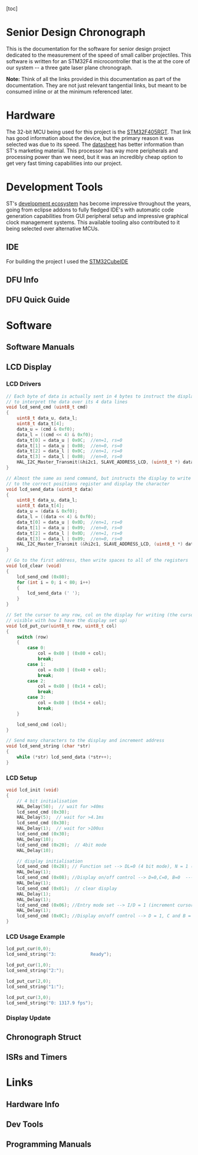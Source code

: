 [toc]

# Senior Design Chronograph
This is the documentation for the software for senior design project dedicated
to the measurement of the speed of small caliber projectiles. This software is
written for an STM32F4 microcontroller that is the at the core of our system --
a three gate laser plane chronograph.

**Note:** Think of all the links provided in this documentation as part of the
documentation. They are not just relevant tangential links, but meant to be
consumed inline or at the minimum referenced later.

# Hardware

The 32-bit MCU being used for this project is the [STM32F405RGT][STM32F405RGT].
That link has good information about the device, but the primary reason it was
selected was due to its speed. The [datasheet][MCU Datasheet] has better
information than ST's marketing material. This processor has way more
peripherals and processing power than we need, but it was an incredibly cheap
option to get very fast timing capabilities into our project.

# Development Tools

ST's [development ecosystem][ST Tools] has become impressive throughout the
years, going from eclipse addons to fully fledged IDE's with automatic code
generation capabilities from GUI peripheral setup and impressive graphical
clock management systems. This available tooling also contributed to it being
selected over alternative MCUs.

## IDE

For building the project I used the [STM32CubeIDE][STM32CubeIDE]

## DFU Info

## DFU Quick Guide

# Software

## Software Manuals

## LCD Display

### LCD Drivers

```c
// Each byte of data is actually sent in 4 bytes to instruct the display on how
// to interpret the data over its 4 data lines
void lcd_send_cmd (uint8_t cmd)
{
    uint8_t data_u, data_l;
	uint8_t data_t[4];
	data_u = (cmd & 0xf0);
	data_l = ((cmd << 4) & 0xf0);
	data_t[0] = data_u | 0x0C;  //en=1, rs=0
	data_t[1] = data_u | 0x08;  //en=0, rs=0
	data_t[2] = data_l | 0x0C;  //en=1, rs=0
	data_t[3] = data_l | 0x08;  //en=0, rs=0
	HAL_I2C_Master_Transmit(&hi2c1, SLAVE_ADDRESS_LCD, (uint8_t *) data_t, 4, 100);
}

// Almost the same as send command, but instructs the display to write directly
// to the correct positions register and display the character
void lcd_send_data (uint8_t data)
{
	uint8_t data_u, data_l;
	uint8_t data_t[4];
	data_u = (data & 0xf0);
	data_l = ((data << 4) & 0xf0);
	data_t[0] = data_u | 0x0D;  //en=1, rs=0
	data_t[1] = data_u | 0x09;  //en=0, rs=0
	data_t[2] = data_l | 0x0D;  //en=1, rs=0
	data_t[3] = data_l | 0x09;  //en=0, rs=0
	HAL_I2C_Master_Transmit (&hi2c1, SLAVE_ADDRESS_LCD, (uint8_t *) data_t, 4, 100);
}

// Go to the first address, then write spaces to all of the registers
void lcd_clear (void)
{
	lcd_send_cmd (0x80);
	for (int i = 0; i < 80; i++)
	{
		lcd_send_data (' ');
	}
}

// Set the cursor to any row, col on the display for writing (the cursor is not
// visible with how I have the display set up)
void lcd_put_cur(uint8_t row, uint8_t col)
{
    switch (row)
    {
        case 0:
            col = 0x80 | (0x80 + col);
            break;
        case 1:
            col = 0x80 | (0x40 + col);
            break;
        case 2:
            col = 0x80 | (0x14 + col);
            break;
        case 3:
            col = 0x80 | (0x54 + col);
            break;
    }

    lcd_send_cmd (col);
}

// Send many characters to the display and increment address
void lcd_send_string (char *str)
{
	while (*str) lcd_send_data (*str++);
}
```

### LCD Setup

```c
void lcd_init (void)
{
	// 4 bit initialisation
	HAL_Delay(50);  // wait for >40ms
	lcd_send_cmd (0x30);
	HAL_Delay(5);  // wait for >4.1ms
	lcd_send_cmd (0x30);
	HAL_Delay(1);  // wait for >100us
	lcd_send_cmd (0x30);
	HAL_Delay(10);
	lcd_send_cmd (0x20);  // 4bit mode
	HAL_Delay(10);

    // display initialisation
	lcd_send_cmd (0x28); // Function set --> DL=0 (4 bit mode), N = 1 (2 line display) F = 0 (5x8 characters)
	HAL_Delay(1);
	lcd_send_cmd (0x08); //Display on/off control --> D=0,C=0, B=0  ---> display off
	HAL_Delay(1);
	lcd_send_cmd (0x01);  // clear display
	HAL_Delay(1);
	HAL_Delay(1);
	lcd_send_cmd (0x06); //Entry mode set --> I/D = 1 (increment cursor) & S = 0 (no shift)
	HAL_Delay(1);
	lcd_send_cmd (0x0C); //Display on/off control --> D = 1, C and B = 0. (Cursor and blink, last two bits)
}
```

### LCD Usage Example

```c
lcd_put_cur(0,0);
lcd_send_string("3:             Ready");

lcd_put_cur(1,0);
lcd_send_string("2:");

lcd_put_cur(2,0);
lcd_send_string("1:");

lcd_put_cur(3,0);
lcd_send_string("0: 1317.9 fps");
```

### Display Update

## Chronograph Struct

## ISRs and Timers


# Links

## Hardware Info

[STM32F405RGT]: https://www.st.com/en/microcontrollers-microprocessors/stm32f405rg.html
[MCU Datasheet]: https://www.st.com/resource/en/datasheet/dm00037051.pdf

## Dev Tools

[ST Tools]: https://www.st.com/en/development-tools/stm32-software-development-tools.html

[STM32CubeIDE]: https://www.st.com/en/development-tools/stm32cubeide.html
[CubeIDE Quick Start]: https://www.st.com/resource/en/user_manual/dm00598966-stm32cubeide-quick-start-guide-stmicroelectronics.pdf

[ARM GCC]: https://developer.arm.com/tools-and-software/open-source-software/developer-tools/gnu-toolchain/gnu-rm

[STM32CubeMX]: https://www.st.com/en/development-tools/stm32cubemx.html
[CubeMX Manual]: https://www.st.com/resource/en/user_manual/dm00104712-stm32cubemx-for-stm32-configuration-and-initialization-c-code-generation-stmicroelectronics.pdf

## Programming Manuals

[STM32 HAL Manual]: https://www.st.com/resource/en/user_manual/dm00105879-description-of-stm32f4-hal-and-ll-drivers-stmicroelectronics.pdf 
